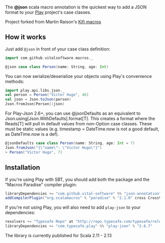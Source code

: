The __@json__ scala macro annotation is the quickest way to add a JSON format to your [Play](http://www.playframework.com/) project's case classes.

Project forked from Martin Raison's [Kifi macros](https://github.com/kifi/json-annotation)

## How it works

Just add ```@json``` in front of your case class definition:

```scala
import com.github.vitalsoftware.macros._

@json case class Person(name: String, age: Int)
```

You can now serialize/deserialize your objects using Play's convenience methods:

```scala
import play.api.libs.json._
val person = Person("Victor Hugo", 46)
val json = Json.toJson(person)
Json.fromJson[Person](json)
```

For Play-Json 2.6+, you can use @jsonDefaults as an equivalent to Json.using[Json.WithDefaults].format[T]. This creates a format where the Reads[T] will pull in default values from non-Option case classes. These must be static values (e.g. timestamp = DateTime.now is not a good default, as DateTime.now is a def).

```scala
@jsonDefaults case class Person(name: String, age: Int = 7)
Json.fromJson("{\"name\": \"Victor Hugo\"}")
> Person("Victor Hugo", 7)
```

## Installation

If you're using Play with SBT, you should add both the package and the "Macros Paradise" compiler plugin:

```scala
libraryDependencies += "com.github.vital-software" %% "json-annotation" % "0.6.2" // Latest release
addCompilerPlugin("org.scalamacros" % "paradise" % "2.1.0" cross CrossVersion.full)
```

If you're not using Play, you will also need to add ```play-json``` to your dependencies:

```scala
resolvers += "Typesafe Repo" at "http://repo.typesafe.com/typesafe/releases/"
libraryDependencies += "com.typesafe.play" %% "play-json" % "2.6.7"
```

The library is currently published for Scala 2.11 - 2.13
